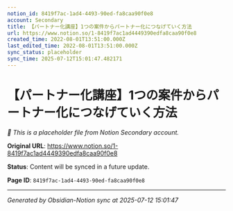```yaml
---
notion_id: 8419f7ac-1ad4-4493-90ed-fa8caa90f0e8
account: Secondary
title: 【パートナー化講座】1つの案件からパートナー化につなげていく方法
url: https://www.notion.so/1-8419f7ac1ad4449390edfa8caa90f0e8
created_time: 2022-08-01T13:51:00.000Z
last_edited_time: 2022-08-01T13:51:00.000Z
sync_status: placeholder
sync_time: 2025-07-12T15:01:47.482171
---
```


# 【パートナー化講座】1つの案件からパートナー化につなげていく方法

*🔄 This is a placeholder file from Notion Secondary account.*

**Original URL**: https://www.notion.so/1-8419f7ac1ad4449390edfa8caa90f0e8

**Status**: Content will be synced in a future update.

**Page ID**: `8419f7ac-1ad4-4493-90ed-fa8caa90f0e8`

---

*Generated by Obsidian-Notion sync at 2025-07-12 15:01:47*
